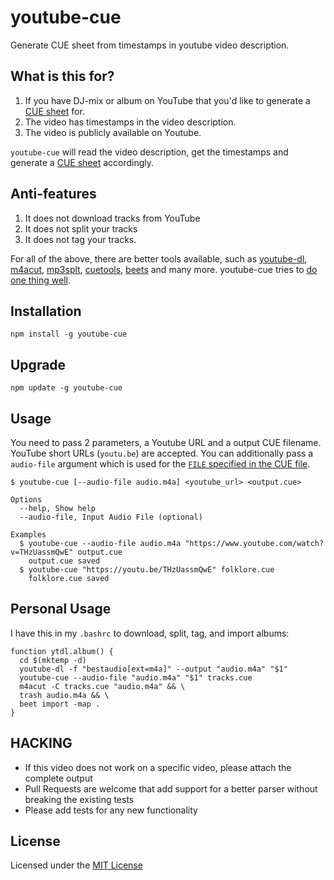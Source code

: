 # youtube-cue

Generate CUE sheet from timestamps in youtube video description.

## What is this for?

1. If you have DJ-mix or album on YouTube that you'd like to generate a [CUE sheet][cue] for.
2. The video has timestamps in the video description.
3. The video is publicly available on Youtube.

`youtube-cue` will read the video description, get the timestamps and generate a [CUE sheet][cue] accordingly.

## Anti-features

1. It does not download tracks from YouTube
2. It does not split your tracks
3. It does not tag your tracks.

For all of the above, there are better tools available, such as [youtube-dl](https://ytdl-org.github.io/youtube-dl/), [m4acut](https://github.com/nu774/m4acut), [mp3splt](https://sourceforge.net/projects/mp3splt/), [cuetools](https://github.com/svend/cuetools), [beets](https://beets.io) and many more. youtube-cue tries to [do one thing well](https://onethingwell.org/).


## Installation

    npm install -g youtube-cue

## Upgrade

    npm update -g youtube-cue

## Usage

You need to pass 2 parameters, a Youtube URL and a output CUE filename. YouTube short URLs (`youtu.be`) are accepted. You can additionally pass a `audio-file` argument which is used for the [`FILE` specified in the CUE file][cuefile].

    $ youtube-cue [--audio-file audio.m4a] <youtube_url> <output.cue>

    Options
      --help, Show help
      --audio-file, Input Audio File (optional)

    Examples
      $ youtube-cue --audio-file audio.m4a "https://www.youtube.com/watch?v=THzUassmQwE" output.cue
        output.cue saved
      $ youtube-cue "https://youtu.be/THzUassmQwE" folklore.cue
        folklore.cue saved

## Personal Usage

I have this in my `.bashrc` to download, split, tag, and import albums:

```shell
function ytdl.album() {
  cd $(mktemp -d)
  youtube-dl -f "bestaudio[ext=m4a]" --output "audio.m4a" "$1"
  youtube-cue --audio-file "audio.m4a" "$1" tracks.cue
  m4acut -C tracks.cue "audio.m4a" && \
  trash audio.m4a && \
  beet import -map .
}
```


## HACKING

- If this video does not work on a specific video, please attach the complete output
- Pull Requests are welcome that add support for a better parser without breaking the existing tests
- Please add tests for any new functionality

## License

Licensed under the [MIT License][mit]

[mit]: https://nemo.mit-license.org/
[rdd]: http://tom.preston-werner.com/2010/08/23/readme-driven-development.html
[cue]: https://en.wikipedia.org/wiki/Cue_sheet_(computing)
[cuefile]: https://en.wikipedia.org/wiki/Cue_sheet_(computing)#Essential_commands
